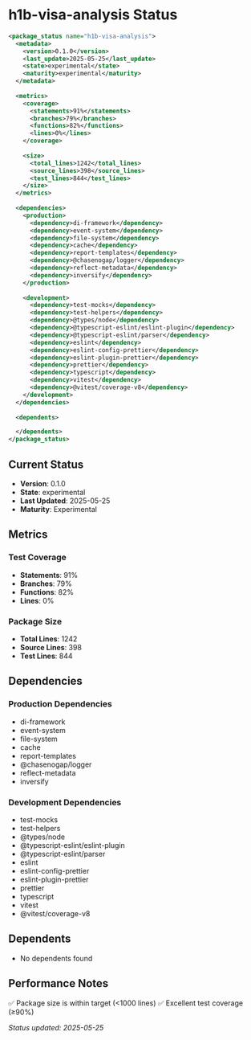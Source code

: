 # h1b-visa-analysis Status

```xml
<package_status name="h1b-visa-analysis">
  <metadata>
    <version>0.1.0</version>
    <last_update>2025-05-25</last_update>
    <state>experimental</state>
    <maturity>experimental</maturity>
  </metadata>
  
  <metrics>
    <coverage>
      <statements>91%</statements>
      <branches>79%</branches>
      <functions>82%</functions>
      <lines>0%</lines>
    </coverage>
    
    <size>
      <total_lines>1242</total_lines>
      <source_lines>398</source_lines>
      <test_lines>844</test_lines>
    </size>
  </metrics>
  
  <dependencies>
    <production>
      <dependency>di-framework</dependency>
      <dependency>event-system</dependency>
      <dependency>file-system</dependency>
      <dependency>cache</dependency>
      <dependency>report-templates</dependency>
      <dependency>@chasenogap/logger</dependency>
      <dependency>reflect-metadata</dependency>
      <dependency>inversify</dependency>
    </production>
    
    <development>
      <dependency>test-mocks</dependency>
      <dependency>test-helpers</dependency>
      <dependency>@types/node</dependency>
      <dependency>@typescript-eslint/eslint-plugin</dependency>
      <dependency>@typescript-eslint/parser</dependency>
      <dependency>eslint</dependency>
      <dependency>eslint-config-prettier</dependency>
      <dependency>eslint-plugin-prettier</dependency>
      <dependency>prettier</dependency>
      <dependency>typescript</dependency>
      <dependency>vitest</dependency>
      <dependency>@vitest/coverage-v8</dependency>
    </development>
  </dependencies>
  
  <dependents>

  </dependents>
</package_status>
```

## Current Status

- **Version**: 0.1.0
- **State**: experimental
- **Last Updated**: 2025-05-25
- **Maturity**: Experimental

## Metrics

### Test Coverage
- **Statements**: 91%
- **Branches**: 79%  
- **Functions**: 82%
- **Lines**: 0%

### Package Size
- **Total Lines**: 1242
- **Source Lines**: 398
- **Test Lines**: 844

## Dependencies

### Production Dependencies
- di-framework
- event-system
- file-system
- cache
- report-templates
- @chasenogap/logger
- reflect-metadata
- inversify

### Development Dependencies  
- test-mocks
- test-helpers
- @types/node
- @typescript-eslint/eslint-plugin
- @typescript-eslint/parser
- eslint
- eslint-config-prettier
- eslint-plugin-prettier
- prettier
- typescript
- vitest
- @vitest/coverage-v8

## Dependents

- No dependents found

## Performance Notes

✅ Package size is within target (<1000 lines)
✅ Excellent test coverage (≥90%)

*Status updated: 2025-05-25*